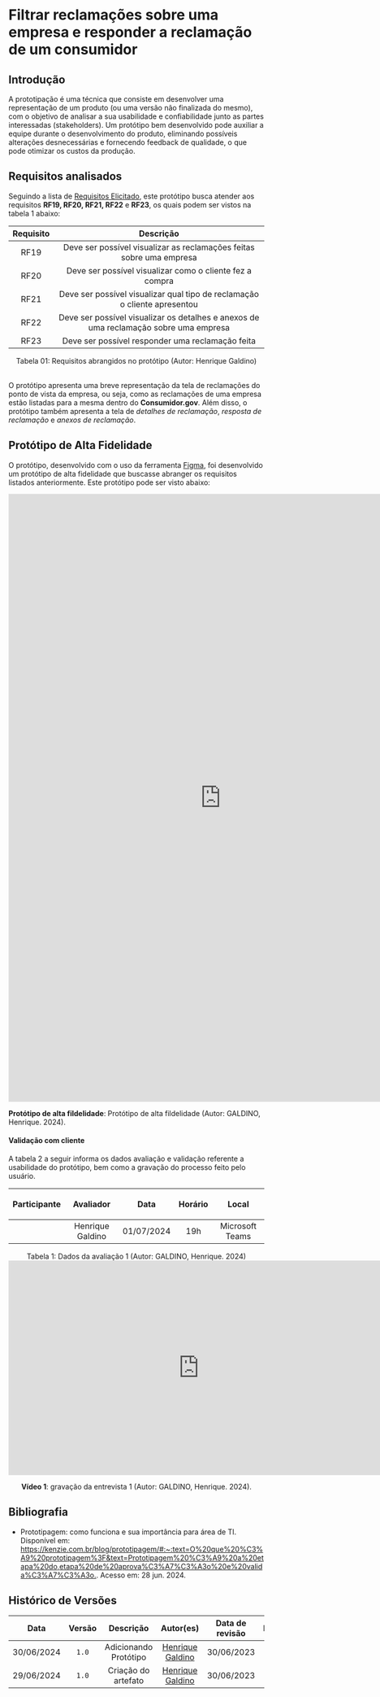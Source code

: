# Filtrar reclamações sobre uma empresa e responder a reclamação de um consumidor

## Introdução

A prototipação é uma técnica que consiste em desenvolver uma representação de um produto (ou uma versão não finalizada do mesmo), com o objetivo de analisar a sua usabilidade e confiabilidade junto as partes interessadas (stakeholders). Um protótipo bem desenvolvido pode auxiliar a equipe durante o desenvolvimento do produto, eliminando possíveis alterações desnecessárias e fornecendo feedback de qualidade, o que pode otimizar os custos da produção.

## Requisitos analisados

Seguindo a lista de [Requisitos Elicitado](https://requisitos-de-software.github.io/2024.1-Consumidor.gov/Elicitação/requisitos-elicitados/), este protótipo busca atender aos requisitos **RF19, RF20, RF21, RF22** e **RF23**, os quais podem ser vistos na tabela 1 abaixo:

| Requisito | Descrição |
| :-------: | :-------: |
| RF19 | Deve ser possível visualizar as reclamações feitas sobre uma empresa |
| RF20 | Deve ser possível visualizar como o cliente fez a compra |
| RF21 | Deve ser possível visualizar qual tipo de reclamação o cliente apresentou |
| RF22 | Deve ser possível visualizar os detalhes e anexos de uma reclamação sobre uma empresa |
| RF23 | Deve ser possível responder uma reclamação feita |

<div align="center">
<figcaption align="center">Tabela 01: Requisitos abrangidos no protótipo (Autor: Henrique Galdino)</figcaption>
</div>
<br/>

O protótipo apresenta uma breve representação da tela de reclamações do ponto de vista da empresa, ou seja, como as reclamações de uma empresa estão listadas para a mesma dentro do **Consumidor.gov**. Além disso, o protótipo também apresenta a tela de *detalhes de reclamação*, *resposta de reclamação* e *anexos de reclamação*.

## Protótipo de Alta Fidelidade

O protótipo, desenvolvido com o uso da ferramenta [Figma](https://requisitos-de-software.github.io/2024.1-Consumidor.gov/Planejamento/ferramentas/#2-lista-de-ferramentas-utilizadas), foi desenvolvido um protótipo de alta fidelidade que buscasse abranger os requisitos listados anteriormente. Este protótipo pode ser visto abaixo:
  
<iframe style="border: 1px solid rgba(0, 0, 0, 0.1);" width="834" height="1194" src="https://www.figma.com/embed?embed_host=share&url=https%3A%2F%2Fwww.figma.com%2Fproto%2FDK5hEGNw7fSRsQPwzz15Pv%2FReclama%25C3%25A7%25C3%25B5es-EMPRESA%3Fnode-id%3D30-111%26t%3DbawDKX4jJmGVh9p3-1%26scaling%3Dmin-zoom%26content-scaling%3Dfixed%26page-id%3D0%253A1%26starting-point-node-id%3D30%253A111" allowfullscreen></iframe>

<p> <b>Protótipo de alta fildelidade</b>: Protótipo de alta fildelidade (Autor: GALDINO, Henrique. 2024).</p>

#### Validação com cliente
A tabela 2 a seguir informa os dados avaliação e validação referente a usabilidade do protótipo, bem como a gravação do processo feito pelo usuário.

| <p align="center">Participante</p> | <p align="center">Avaliador</p> | <p align="center">Data</p> | <p align="center">Horário</p> | <p align="center">Local</p> |
| :----------: | :-------: | :--: | :-----: | :---: |
|   | Henrique Galdino  | 01/07/2024 | 19h | Microsoft Teams |
<figcaption align='center'> Tabela 1: Dados da avaliação 1 (Autor: GALDINO, Henrique. 2024)</figcaption>

<iframe width="750" height="422" src="https://www.youtube.com/embed/K4xbAje3134" title="Validação protótipo Henrique" frameborder="0" allow="accelerometer; autoplay; clipboard-write; encrypted-media; gyroscope; picture-in-picture" allowfullscreen></iframe>

<div align="center">
<p> <b>Vídeo 1</b>: gravação da entrevista 1 (Autor: GALDINO, Henrique. 2024).</p>
</div>


## Bibliografia
- Prototipagem: como funciona e sua importância para área de TI.  Disponível em: <https://kenzie.com.br/blog/prototipagem/#:~:text=O%20que%20%C3%A9%20prototipagem%3F&text=Prototipagem%20%C3%A9%20a%20etapa%20do,etapa%20de%20aprova%C3%A7%C3%A3o%20e%20valida%C3%A7%C3%A3o.>. Acesso em: 28 jun. 2024.

## Histórico de Versões
| Data | Versão | Descrição | Autor(es) | Data de revisão | Revisor(es) |
| :-: | :-: | :-: | :-: | :-: | :-: |
| 30/06/2024 | `1.0` | Adicionando Protótipo | [Henrique Galdino](https://github.com/hgaldino05) | 30/06/2023 | [Júlio César](https://github.com/Julio1099) |
| 29/06/2024 | `1.0` | Criação do artefato | [Henrique Galdino](https://github.com/hgaldino05) | 30/06/2023 | [Júlio César](https://github.com/Julio1099) |
